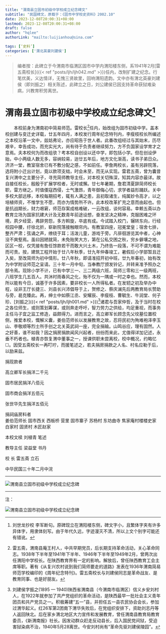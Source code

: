 ```yaml
---
title: "渭南县立固市初级中学校成立纪念碑文"
subtitle: "民国碑文，原载于：《固市中学校史资料》2002.10"
date: 2023-12-08T20:00:31+08:00
lastmod: 2023-12-08T20:00:31+08:00
draft: false
author: "hqlee"
authorLink: "mailto:luijianhou@sina.com"

tags: [‘史料’]
categories: ['渭北英豪刘建侯']
---
```


>编者按：此碑立于今渭南市临渭区固市中学内渭阳楼东侧，系1941年2月[雷五斋校长]({{< ref "posts/ljh/ljh042.md" >}})任内，改制扩建之纪念。行笔优美，义达情详，无愧三贤故里，回响渭阳遗韵。文中亦有渭北英豪刘建侯（即刘振之）相关陈述，此碑立之日，刘公建侯已因支持革命获狱难染病，兴教育积劳离世。


# 渭南县立固市初级中学校成立纪念碑文[^1]  

　　本校前身为渭南初中简易师范。雷校长[^2]任内，始改组为固市初级中学。盖本校创建与变迁史详载，廿五年四月，本校发行周年纪念特刊内，李瘦枝校长所编述之本校沿革一文中，兹姑弗论，亦应昭告于世人者。此番改组经过与其始末，历尽艰辛，幸告成功，而充实光大，尚有待于负责者继续努力，方不负国家设学育才之意焉。夫本校何为而改组欤？考本校自创设以还中学，即包括小学。但在创设伊始，中小两级人数无多，容纳较易，迨廿五年后，地方文化渐高，读书子弟日众。济济一堂，教室宿舍已有不敷分配之感，不如前任。李詹两校长，虽有另辟院落，选将附小迁出计划，竟以款项支绌，时会未至，而无从实现。雷君五斋，曾为囊昔复兴渭中之主要分子，寻充简师教导主任，对本校关切殊深，知其内容亦最详。故自接任校长，殷殷于扩展学校者，无时或懈。廿七年暑期，詹君清夏辞简师校长职，雷方继之。时值倭寇西侵，士气激昂，青年御侮心切，求学者益形踊跃。关中多校大部远移，本校每期招考，辄有人满之患，且初取诸生，纯属妙令高才，以之培植师资，不惟学生不愿，而亦为情势所不许。此本校改革扩充之意而由起也。但是抗战期长，财力艰窘，师范存案成格难破，一云改组，谈何容易。幸赖五斋以办教育立场为国家抗建大计及无数青年前途设想，奋发坚决之精神，克服困难之环境，夙夕经营，弗辞劳怨，多方斡旋，卒底有成。今试踏入校门，辗转东向，行经校园中腰，纡徐北折，崭新院落接触眼帘内。有教室四座，冠冕堂皇；宿舍七排，整齐严肃；弦诵之声，缭绕于耳；活泼儿童，游戏于旁。凡徘徊游览其中者，心神没不爽壑焉。虽曰因陋就简，未免贻笑大方，第在公私交困之秋，穷乡僻壤之地，区区一校，仅凭接有詹任馀款若干而敢大兴土木，乃终告一段落，不可不谓为难能而可贵。按，建筑工程开始于廿八年秋季，廿九年仲春竣工，暑假后小学部暂且迁入矣，至改简师为初中情形。廿八年秋，即请准招开初中班，廿九年春初，始有改为中学附设师范之呈请。三十年一月中旬，当奉教厅颁发铃记，并转来准予照办之部令焉。现除小学不计，已有中学三一、三二两级六班，简师三零和三一级两班，八班学生几五百人。共沐时雨春风之化，殆不仅为一隅或一时之幸也。然而，本校所以能有今日，诚基于许多因素，要非校长一人所得私者。在发轫之初及举办中程，设非王厅长捷三、刘县长兴沛倡导于上，贺修之、蔡庆澜先后两教育局长赞助与旁，曷克臻此。再，绅士中如蔡江丞、安耀辰、李瘦枝、曹毓生、牛润堂、何子珍、[刘振之]({{< ref "posts/ljh/ljh001.md" >}})[^3]诸君与吾家仲哲，及于当时在校之各位师生，或则策划筹谋，或则奔走呼吁，智力劳力之供给，均足重视，而事务主任马子宜之监工修造，益颇得力。进而言之，高立卿军长顾念先父坟墓位置校侧，推爱本校，慨解义囊，姜伯范师长以发展教育之故，忍将民初为殉难袍泽李玉山、李敬顺等烈士所手创之北关英武祠一座，完全捐输。山鸣谷应，理有固然。人之好善，谁不如我？因之捐房捐款闻风兴起者，纷纷而来此，尤值得详加记述，永垂不朽者也。植青亦恢复渭中董事之一，授课供职未尝离校，校中概况，约略忆☐。因受五斋校长一再叮咛，而援笔述之，若夫捐房捐款之人名、村名应勒于后，以励来兹。


捐现款者

高立卿军长捐洋二千元

固市居民捐洋八佰元

固市商会捐洋五佰元

张世华先生捐洋五佰元

捐祠庙房料者   
姜伯范师长  固市西关  西板桥  营里  固市寨子  苏杨村  东坊曲寺  焦家庵村楼楼史家  白家村  固贤村  木匠赵家

本校文椟     刘植青 笔述

教导主任     梁益堂 书丹

校    长     雷五斋 立石

中华民国三十年二月中浣

---

![渭南县立固市初级中学校成立纪念碑](/images/ljh/ljh047纪念碑.png "渭南县立固市初级中学校成立纪念碑")

---

注：

[^1]: 刘世龙抄校 李军断句。原碑现立在渭阳楼东侧，碑文字小，且繁体字夹有许多异体字，用隶体刻写。由于年代久远，字迹漫灭不清，所以上文个别字可能还有错讹。

[^2]: 雷五斋，渭南县庵王村人，中共早期党员，后长期支持革命活动，关心革命同志。1938年下半年至1941年下半年、1946年下半年至1949年2月，曾两次出任渭阳中学校长。在陕西教育界有一定的影响。解放后，曾任陕西教育工会主席等职。著有《从复兴农村说到我们简师要走的道路》发表在1936年渭南简易师范学校编印的《周年纪念特刊》。雷五斋校长与刘建侯同志是革命战友、是教育同事、也是好朋友。

[^3]: 刘建侯字振之(1895 — 1940)陕西省渭南县（今渭南市临渭区）信义乡安刘村人，在1922年就参加了共产党组织的革命活动，是陕西最早一批社会主义青年团员和共产党员之一。积极筹建“五一”县，并担任五一县农民协会会长，参加过渭华起义。红26军第2团南下渭华失败后，在党组织安排下，资助刘志丹等人返回陕北。后在家乡渭北地区大力宣传和发展教育，曾任渭南县教育局教育委员，《新渭南报》社长。因发动群众赶走反动县长，后入国民党间狱，受迫害狱染病不治，1940年5月28离世。今安刘村尚有“革命先驱刘建侯陵园”。

![渭南县立固市初级中学校成立纪念碑](/images/goshi2/image017.jpg "渭南县立固市初级中学校成立纪念碑")